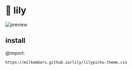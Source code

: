 # 🌼 lily

![preview](https://milkembers.github.io/lily/assets/preview.png)

## install

@import:

```
https://milkembers.github.io/lily/lilypichu.theme.css
```
